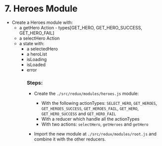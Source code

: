 # 7. Heroes Module

  * Create a Heroes module with: 
    * a getHero Action - types[GET_HERO, GET_HERO_SUCCESS, GET_HERO_FAIL]
    * a selectHero Action
    * a state with:
      * a selectedHero<object>
      * a heroList<array>
      * isLoading<boolean>
      * isLoaded<boolean>
      * error<object>
    
  
### Steps:

  * Create the `./src/redux/modules/heroes.js` module:
    * With the following actionTypes: `SELECT_HERO`, `GET_HEROES`, `GET_HEROES_SUCCESS`, `GET_HEROES_FAIL`, `GET_HERO`, `GET_HERO_SUCCESS` and `GET_HERO_FAIL`
    * With a reducer which handle all the actionTypes
    * With two actions: `selectHero`, `getHeroes` and `getHero`
    
  * Import the new module at `./src/redux/modules/root.js` and combine it with the other reducers.
